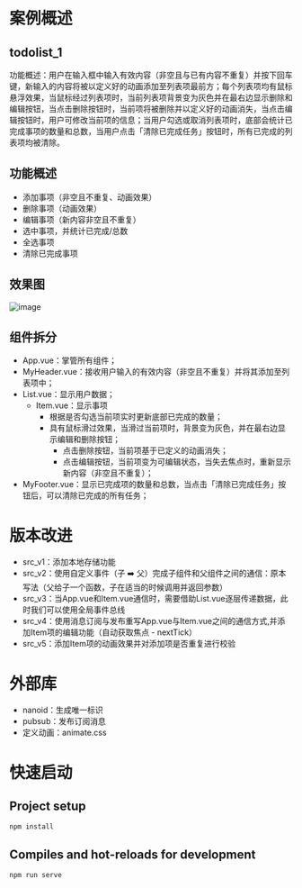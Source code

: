 # 案例概述

## todolist_1
功能概述：用户在输入框中输入有效内容（非空且与已有内容不重复）并按下回车键，新输入的内容将被以定义好的动画添加至列表项最前方；每个列表项均有鼠标悬浮效果，当鼠标经过列表项时，当前列表项背景变为灰色并在最右边显示删除和编辑按钮，当点击删除按钮时，当前项将被删除并以定义好的动画消失，当点击编辑按钮时，用户可修改当前项的信息；当用户勾选或取消列表项时，底部会统计已完成事项的数量和总数，当用户点击「清除已完成任务」按钮时，所有已完成的列表项均被清除。

## 功能概述
+ 添加事项（非空且不重复、动画效果）
+ 删除事项（动画效果）
+ 编辑事项（新内容非空且不重复）
+ 选中事项，并统计已完成/总数
+ 全选事项
+ 清除已完成事项

## 效果图
![image](https://user-images.githubusercontent.com/41555864/163697153-ab8782a7-b9a8-4a6e-b43e-15947a0c898e.png)
## 组件拆分
- App.vue：掌管所有组件；
- MyHeader.vue：接收用户输入的有效内容（非空且不重复）并将其添加至列表项中；
- List.vue：显示用户数据；
  - Item.vue：显示事项
    - 根据是否勾选当前项实时更新底部已完成的数量；
    - 具有鼠标滑过效果，当滑过当前项时，背景变为灰色，并在最右边显示编辑和删除按钮；
      - 点击删除按钮，当前项基于已定义的动画消失；
      - 点击编辑按钮，当前项变为可编辑状态，当失去焦点时，重新显示新内容（非空且不重复）；
- MyFooter.vue：显示已完成项的数量和总数，当点击「清除已完成任务」按钮后，可以清除已完成的所有任务；


# 版本改进
+ src_v1：添加本地存储功能
+ src_v2：使用自定义事件（子 ➡️ 父）完成子组件和父组件之间的通信：原本写法（父给子一个函数，子在适当的时候调用并返回参数）
+ src_v3：当App.vue和Item.vue通信时，需要借助List.vue逐层传递数据，此时我们可以使用全局事件总线
+ src_v4：使用消息订阅与发布重写App.vue与Item.vue之间的通信方式,并添加Item项的编辑功能（自动获取焦点 - nextTick）
+ src_v5：添加Item项的动画效果并对添加项是否重复进行校验


# 外部库
+ nanoid：生成唯一标识
+ pubsub：发布订阅消息
+ 定义动画：animate.css

# 快速启动

## Project setup
```
npm install
```

## Compiles and hot-reloads for development
```
npm run serve
```
